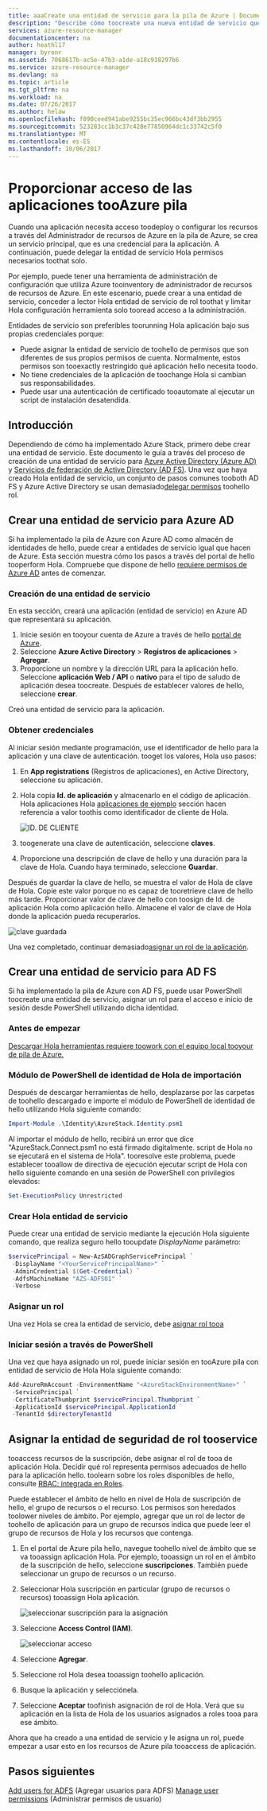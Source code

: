 ```yaml
---
title: aaaCreate una entidad de servicio para la pila de Azure | Documentos de Microsoft
description: "Describe cómo toocreate una nueva entidad de servicio que puede usarse con control de acceso basado en roles de hello en Azure Resource Manager toomanage acceso tooresources."
services: azure-resource-manager
documentationcenter: na
author: heathl17
manager: byronr
ms.assetid: 7068617b-ac5e-47b3-a1de-a18c918297b6
ms.service: azure-resource-manager
ms.devlang: na
ms.topic: article
ms.tgt_pltfrm: na
ms.workload: na
ms.date: 07/26/2017
ms.author: helaw
ms.openlocfilehash: f090ceed941abe9255bc35ec966bc43df3bb2955
ms.sourcegitcommit: 523283cc1b3c37c428e77850964dc1c33742c5f0
ms.translationtype: MT
ms.contentlocale: es-ES
ms.lasthandoff: 10/06/2017
---
```

# <a name="provide-applications-access-tooazure-stack"></a>Proporcionar acceso de las aplicaciones tooAzure pila
Cuando una aplicación necesita acceso toodeploy o configurar los recursos a través del Administrador de recursos de Azure en la pila de Azure, se crea un servicio principal, que es una credencial para la aplicación.  A continuación, puede delegar la entidad de servicio Hola permisos necesarios toothat solo.  

Por ejemplo, puede tener una herramienta de administración de configuración que utiliza Azure tooinventory de administrador de recursos de recursos de Azure.  En este escenario, puede crear a una entidad de servicio, conceder a lector Hola entidad de servicio de rol toothat y limitar Hola configuración herramienta solo tooread acceso a la administración. 

Entidades de servicio son preferibles toorunning Hola aplicación bajo sus propias credenciales porque:

* Puede asignar la entidad de servicio de toohello de permisos que son diferentes de sus propios permisos de cuenta. Normalmente, estos permisos son tooexactly restringido qué aplicación hello necesita toodo.
* No tiene credenciales de la aplicación de toochange Hola si cambian sus responsabilidades.
* Puede usar una autenticación de certificado tooautomate al ejecutar un script de instalación desatendida.  

## <a name="getting-started"></a>Introducción

Dependiendo de cómo ha implementado Azure Stack, primero debe crear una entidad de servicio.  Este documento le guía a través del proceso de creación de una entidad de servicio para [Azure Active Directory (Azure AD)](azure-stack-create-service-principals.md#create-service-principal-for-azure-ad) y [Servicios de federación de Active Directory (AD FS)](azure-stack-create-service-principals.md#create-service-principal-for-ad-fs).  Una vez que haya creado Hola entidad de servicio, un conjunto de pasos comunes tooboth AD FS y Azure Active Directory se usan demasiado[delegar permisos](azure-stack-create-service-principals.md#assign-role-to-service-principal) toohello rol.     

## <a name="create-service-principal-for-azure-ad"></a>Crear una entidad de servicio para Azure AD

Si ha implementado la pila de Azure con Azure AD como almacén de identidades de hello, puede crear a entidades de servicio igual que hacen de Azure.  Esta sección muestra cómo los pasos a través del portal de hello tooperform Hola.  Compruebe que dispone de hello [requiere permisos de Azure AD](../azure-resource-manager/resource-group-create-service-principal-portal.md#required-permissions) antes de comenzar.

### <a name="create-service-principal"></a>Creación de una entidad de servicio
En esta sección, creará una aplicación (entidad de servicio) en Azure AD que representará su aplicación.

1. Inicie sesión en tooyour cuenta de Azure a través de hello [portal de Azure](https://portal.azure.com).
2. Seleccione **Azure Active Directory** > **Registros de aplicaciones** > **Agregar**.   
3. Proporcione un nombre y la dirección URL para la aplicación hello. Seleccione **aplicación Web / API** o **nativo** para el tipo de saludo de aplicación desea toocreate. Después de establecer valores de hello, seleccione **crear**.

Creó una entidad de servicio para la aplicación.

### <a name="get-credentials"></a>Obtener credenciales
Al iniciar sesión mediante programación, use el identificador de hello para la aplicación y una clave de autenticación. tooget los valores, Hola uso pasos:

1. En **App registrations** (Registros de aplicaciones), en Active Directory, seleccione su aplicación.

2. Hola copia **Id. de aplicación** y almacenarlo en el código de aplicación. Hola aplicaciones Hola [aplicaciones de ejemplo](#sample-applications) sección hacen referencia a valor toothis como identificador de cliente de Hola.

     ![ID. DE CLIENTE](./media/azure-stack-create-service-principal/image12.png)
3. toogenerate una clave de autenticación, seleccione **claves**.

4. Proporcione una descripción de clave de hello y una duración para la clave de Hola. Cuando haya terminado, seleccione **Guardar**.

Después de guardar la clave de hello, se muestra el valor de Hola de clave de Hola. Copie este valor porque no es capaz de tooretrieve clave de hello más tarde. Proporcionar valor de clave de hello con toosign de Id. de aplicación Hola como aplicación hello. Almacene el valor de clave de Hola donde la aplicación pueda recuperarlos.

![clave guardada](./media/azure-stack-create-service-principal/image15.png)


Una vez completado, continuar demasiado[asignar un rol de la aplicación](azure-stack-create-service-principals.md#assign-role-to-service-principal).

## <a name="create-service-principal-for-ad-fs"></a>Crear una entidad de servicio para AD FS
Si ha implementado la pila de Azure con AD FS, puede usar PowerShell toocreate una entidad de servicio, asignar un rol para el acceso e inicio de sesión desde PowerShell utilizando dicha identidad.

### <a name="before-you-begin"></a>Antes de empezar

[Descargar Hola herramientas requiere toowork con el equipo local tooyour de pila de Azure.](azure-stack-powershell-download.md)

### <a name="import-hello-identity-powershell-module"></a>Módulo de PowerShell de identidad de Hola de importación
Después de descargar herramientas de hello, desplazarse por las carpetas de toohello descargado e importe el módulo de PowerShell de identidad de hello utilizando Hola siguiente comando:

```PowerShell
Import-Module .\Identity\AzureStack.Identity.psm1
```

Al importar el módulo de hello, recibirá un error que dice "AzureStack.Connect.psm1 no está firmado digitalmente. script de Hola no se ejecutará en el sistema de Hola". tooresolve este problema, puede establecer tooallow de directiva de ejecución ejecutar script de Hola con hello siguiente comando en una sesión de PowerShell con privilegios elevados:

```PowerShell
Set-ExecutionPolicy Unrestricted
```

### <a name="create-hello-service-principal"></a>Crear Hola entidad de servicio
Puede crear una entidad de servicio mediante la ejecución Hola siguiente comando, que realiza seguro hello tooupdate *DisplayName* parámetro:
```powershell
$servicePrincipal = New-AzSADGraphServicePrincipal `
 -DisplayName "<YourServicePrincipalName>" `
 -AdminCredential $(Get-Credential) `
 -AdfsMachineName "AZS-ADFS01" `
 -Verbose
```
### <a name="assign-a-role"></a>Asignar un rol
Una vez Hola se crea la entidad de servicio, debe [asignar rol tooa](azure-stack-create-service-principals.md#assign-role-to-service-principal)

### <a name="sign-in-through-powershell"></a>Iniciar sesión a través de PowerShell
Una vez que haya asignado un rol, puede iniciar sesión en tooAzure pila con entidad de servicio de Hola Hola siguiente comando:

```powershell
Add-AzureRmAccount -EnvironmentName "<AzureStackEnvironmentName>" `
 -ServicePrincipal `
 -CertificateThumbprint $servicePrincipal.Thumbprint `
 -ApplicationId $servicePrincipal.ApplicationId ` 
 -TenantId $directoryTenantId
```

## <a name="assign-role-tooservice-principal"></a>Asignar la entidad de seguridad de rol tooservice
tooaccess recursos de la suscripción, debe asignar el rol de tooa de aplicación Hola. Decidir qué rol representa permisos adecuados de hello para la aplicación hello. toolearn sobre los roles disponibles de hello, consulte [RBAC: integrada en Roles](../active-directory/role-based-access-built-in-roles.md).

Puede establecer el ámbito de hello en nivel de Hola de suscripción de hello, el grupo de recursos o el recurso. Los permisos son heredados toolower niveles de ámbito. Por ejemplo, agregar que un rol de lector de toohello de aplicación para un grupo de recursos indica que puede leer el grupo de recursos de Hola y los recursos que contenga.

1. En el portal de Azure pila hello, navegue toohello nivel de ámbito que se va tooassign aplicación Hola. Por ejemplo, tooassign un rol en el ámbito de la suscripción de hello, seleccione **suscripciones**. También puede seleccionar un grupo de recursos o un recurso.

2. Seleccionar Hola suscripción en particular (grupo de recursos o recursos) tooassign Hola aplicación.

     ![seleccionar suscripción para la asignación](./media/azure-stack-create-service-principal/image16.png)

3. Seleccione **Access Control (IAM)**.

     ![seleccionar acceso](./media/azure-stack-create-service-principal/image17.png)

4. Seleccione **Agregar**.

5. Seleccione rol Hola desea tooassign toohello aplicación.

6. Busque la aplicación y selecciónela.

7. Seleccione **Aceptar** toofinish asignación de rol de Hola. Verá que su aplicación en la lista de Hola de los usuarios asignados a roles tooa para ese ámbito.

Ahora que ha creado a una entidad de servicio y le asigna un rol, puede empezar a usar esto en los recursos de Azure pila tooaccess de aplicación.  

## <a name="next-steps"></a>Pasos siguientes

[Add users for ADFS](azure-stack-add-users-adfs.md) (Agregar usuarios para ADFS)
[Manage user permissions](azure-stack-manage-permissions.md) (Administrar permisos de usuario)